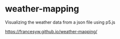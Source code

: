 # weather-mapping
Visualizing the weather data from a json file using p5.js

https://francesyw.github.io/weather-mapping/
